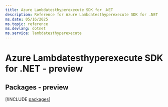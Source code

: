 ```yaml
---
title: Azure Lambdatesthyperexecute SDK for .NET
description: Reference for Azure Lambdatesthyperexecute SDK for .NET
ms.date: 05/16/2025
ms.topic: reference
ms.devlang: dotnet
ms.service: lambdatesthyperexecute
---
```

# Azure Lambdatesthyperexecute SDK for .NET - preview
## Packages - preview
[!INCLUDE [packages](lambdatesthyperexecute-index.md)]